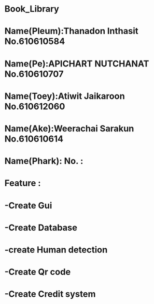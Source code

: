 # Book_Library

# Name(Pleum):Thanadon Inthasit  No.610610584
# Name(Pe):APICHART NUTCHANAT No.610610707 
# Name(Toey):Atiwit Jaikaroon No.610612060
# Name(Ake):Weerachai Sarakun  No.610610614
# Name(Phark):  No. :
# Feature : 
# -Create Gui 
# -Create Database
# -create Human detection
# -Create Qr code
# -Create Credit system
